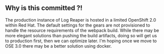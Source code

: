 ## Why is this committed ?!

The production instance of Log Reaper is hosted in a limited OpenShift 2.0 within Red Hat.  The default
settings for the gears are not provisioned to handle the resource requirements of the webpack build.
While there may be more elegant solutions than pushing the build artifacts, doing so will get us to production first,
then we can optimize later.  I'm hoping once we move to OSE 3.0 there may be a better solution using docker.

